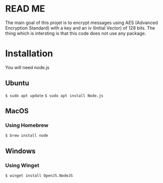 # READ ME

The main goal of this projet is to encrypt messages using AES (Advanced Encryption Standard) with a key and an iv (Initial Vector) of 128 bits. The thing which is intersting is that this code does not use any package.

# Installation

You will need node.js  

## Ubuntu

```$ sudo apt update```
```$ sudo apt install Node.js```

## MacOS

### Using Homebrew
```$ brew install node```

## Windows

### Using Winget
```$ winget install OpenJS.NodeJS```

